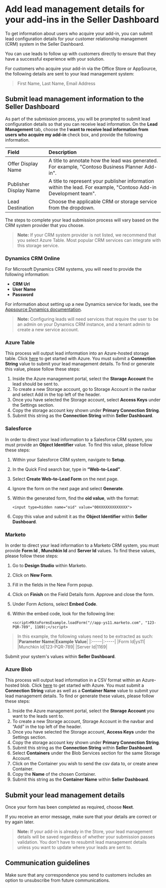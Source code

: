 # Add lead management details for your add-ins in the Seller Dashboard

To get information about users who acquire your add-in, you can submit lead configuration details for your customer relationship management (CRM) system in the Seller Dashboard. 

You can use leads to follow up with customers directly to ensure that they have a successful experience with your solution. 

For customers who acquire your add-in via the Office Store or AppSource, the following details are sent to your lead management system:

>	First Name, Last Name, Email Address

## Submit lead management information to the Seller Dashboard

As part of the submission process, you will be prompted to submit lead configuration details so that you can receive lead information. On the **Lead Management** tab, choose the **I want to receive lead information from users who acquire my add-in** check box, and provide the following information.


|**Field**|**Description**|
|:-----|:-----|
|Offer Display Name|A title to annotate how the lead was generated. For example, "Contoso Business Planner Add-in".|
|Publisher Display Name|A title to represent your publisher information within the lead. For example, "Contoso Add-in Development team".|
|Lead Destination|Choose the applicable CRM or storage service from the dropdown.|

The steps to complete your lead submission process will vary based on the CRM system provider that you choose.  

>**Note:** If your CRM system provider is not listed, we recommend that you select Azure Table. Most popular CRM services can integrate with this storage service.

### Dynamics CRM Online

For Microsoft Dynamics CRM systems, you will need to provide the following information:

- **CRM Url**
- **User Name**
- **Password** 

For information about setting up a new Dynamics service for leads, see the [Appsource Dynamics documentation](https://aka.ms/leadsettingfordynamicscrm).

>**Note:** Configuring leads will need services that require the user to be an admin on your Dynamics CRM instance, and a tenant admin to create a new service account.  

### Azure Table

This process will output lead information into an Azure-hosted storage table. Click [here](https://azure.microsoft.com/en-us/free/) to get started with Azure.
You must submit a **Connection String** value to submit your lead management details. To find or generate this value, please follow these steps:

 1. Inside the Azure management portal, select the **Storage Account** the lead should be sent to.
 2. To create a new Storage account, go to Storage Account in the navbar and select Add in the top left of the header.
 3. Once you have selected the Storage account, select **Access Keys** under the Settings section.
 4. Copy the storage account key shown under **Primary Connection String**.
 5. Submit this string as the **Connection String** within **Seller Dashboard**.

### Salesforce

In order to direct your lead information to a Salesforce CRM system, you must provide an **Object Identifier** value. To find this value, please follow these steps:

 1. Within your Salesforce CRM system, navigate to **Setup**.
 2. In the Quick Find search bar, type in **“Web-to-Lead”**.
 3. Select **Create Web-to-Lead Form** on the next page. 
 4. Ignore the form on the next page and select **Generate**.
 5. Within the generated form, find the **oid value**, with the format:

		<input type=hidden name="oid" value="00XXXXXXXXXXXXX">

 6. Copy this value and submit it as the **Object Identifier** within **Seller Dashboard**.

### Marketo

In order to direct your lead information to a Marketo CRM system, you must provide **Form Id** , **Munchkin Id** and **Server Id** values. To find these values, please follow these steps:

1.	Go to **Design Studio** within Marketo.
2.	Click on **New Form**.
3.	Fill in the fields in the New Form popup.
4.	Click on **Finish** on the Field Details form. Approve and close the form.
5.	Under Form Actions, select **Embed Code**.
6.	Within the embed code, look for the following line:

	    <script>MktoFormsExample.loadForm("//app-ys11.marketo.com", "123-PQR-789", 1169);</script>

>In this example, the following values need to be extracted as such:
>|**Parameter Name**|**Example Value**|
|:-----|:-----|
|Form Id|ys11|
|Munchkin Id|123-PQR-789|
|Server Id|1169|

Submit your system's values within **Seller Dashboard**. 

### Azure Blob

This process will output lead information in a CSV format within an Azure-hosted blob. Click [here](https://azure.microsoft.com/en-us/free/) to get started with Azure.
You must submit a **Connection String** value as well as a **Container Name** value to submit your lead management details. To find or generate these values, please follow these steps:

 1. Inside the Azure management portal, select the **Storage Account** you
    want to the leads sent to.
 2. To create a new Storage account, Storage Account in the navbar and
    “Add” in the top left of the header.
 3. Once you have selected the Storage account, **Access Keys** under the
    Settings section.
 4. Copy the storage account key shown under **Primary Connection String**.
 5. Submit this string as the **Connection String** within **Seller Dashboard**.
 6. Select **Containers** under the Blob Services section for the same Storage Account.
 7. Click on the Container you wish to send the csv data to, or create anew Container.
 8. Copy the **Name** of the chosen Container.
 9. Submit this string as the **Container Name** within **Seller Dashboard**.

## Submit your lead management details

Once your form has been completed as required, choose **Next**. 

If you receive an error message, make sure that your details are correct or try again later. 

>**Note:** If your add-in is already in the Store, your lead management details will be saved regardless of whether your submission passes validation. You don't have to resubmit lead management details unless you want to update where your leads are sent to.

 

## Communication guidelines

Make sure that any correspondence you send to customers includes an option to unsubscribe from future communications. 
